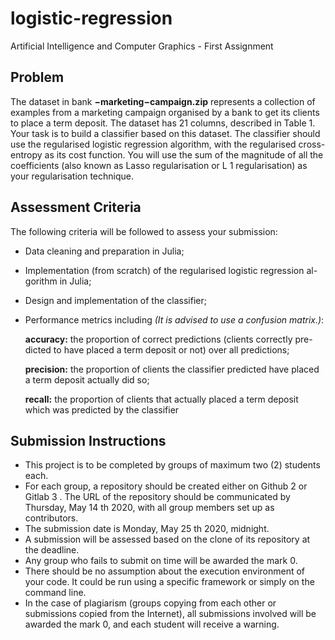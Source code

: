 # logistic-regression
Artificial Intelligence and Computer Graphics - First Assignment

## Problem
The dataset in bank **−marketing−campaign.zip** represents a collection of examples from a marketing campaign organised by a bank to get its clients to place a term deposit. 
The dataset has 21 columns, described in Table 1.
Your task is to build a classifier based on this dataset. The classifier should use the regularised logistic regression algorithm, with the regularised cross-entropy as its cost function. 
You will use the sum of the magnitude of all the coefficients (also known as Lasso regularisation or L 1 regularisation) as your regularisation technique.



## Assessment Criteria
The following criteria will be followed to assess your submission:
- Data cleaning and preparation in Julia;
- Implementation (from scratch) of the regularised logistic regression al-
gorithm in Julia;
- Design and implementation of the classifier;
- Performance metrics including *(It is advised to use a confusion matrix.)*:

  **accuracy:** the proportion of correct predictions (clients correctly pre-dicted to have placed a term deposit or not) over all predictions;
 
  **precision:** the proportion of clients the classifier predicted have placed a term deposit actually did so;

  **recall:** the proportion of clients that actually placed a term deposit which was predicted by the classifier
  
  
 ## Submission Instructions
 - This project is to be completed by groups of maximum two (2) students each.
 - For each group, a repository should be created either on Github 2 or Gitlab 3 . The URL of the repository should be communicated by Thursday, May 14 th 2020, with all group members set up as contributors.
 - The submission date is Monday, May 25 th 2020, midnight.
 - A submission will be assessed based on the clone of its repository at the deadline.
 - Any group who fails to submit on time will be awarded the mark 0.
 - There should be no assumption about the execution environment of your code. It could be run using a specific framework or simply on the command line.
 - In the case of plagiarism (groups copying from each other or submissions copied from the Internet), all submissions involved will be awarded the mark 0, and each student will receive a warning.
